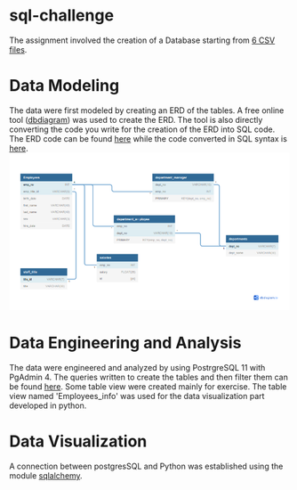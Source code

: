 # sql-challenge
The assignment involved the creation of a Database starting from [6 CSV files](./employeeSQL/data).
# Data Modeling
The data were first modeled by creating an ERD of the tables. A free online tool ([dbdiagram](https://dbdiagram.io/home)) was used to create the ERD. The tool is also directly converting the code you write for the creation of the ERD into SQL code. The ERD code can be found [here](./employeeSQL/ERD_raw.sql) while the code converted in SQL syntax is [here](./employeeSQL/ERD.sql). \
![Employees_ERD](./employeeSQL/employees_ERD.png)
# Data Engineering and Analysis
The data were engineered and analyzed by using PostrgreSQL 11 with PgAdmin 4. The queries written to create the tables and then filter them can be found [here](./employeeSQL/queries.sql). Some table view were created mainly for exercise. The table view named 'Employees_info' was used for the data visualization part developed in python.
# Data Visualization
A connection between postgresSQL and Python was established using the module [sqlalchemy](https://docs.sqlalchemy.org/en/14/core/engines.html). 
